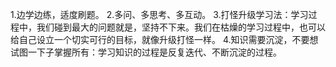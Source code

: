 1.边学边练，适度刷题。
2.多问、多思考、多互动。
3.打怪升级学习法：学习过程中，我们碰到最大的问题就是，坚持不下来。我们在枯燥的学习过程中，也可以给自己设立一个切实可行的目标，就像升级打怪一样。
4.知识需要沉淀，不要想试图一下子掌握所有：学习知识的过程是反复迭代、不断沉淀的过程。
